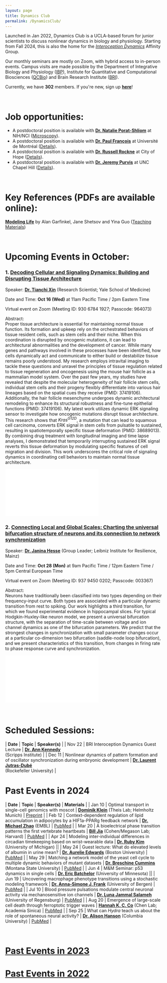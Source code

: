 ```yaml
---
layout: page
title: Dynamics Club
permalink: /DynamicsClub/
---
```


Launched in Jan 2022, Dynamics Club is a UCLA-based forum for junior scientists to discuss nonlinear dynamics in biology and physiology. Starting from Fall 2024, this is also the home for the [*Interoception Dynamics*](https://bri.ucla.edu/affinity-groups/#1725383881651-5acf33f9-a12c) Affinity Group. 

Our monthly seminars are mostly on Zoom, with hybrid access to in-person events. Campus visits are made possible by the Department of Integrative Biology and Physiology ([IBP](https://www.ibp.ucla.edu)), Institute for Quantitative and Computational Biosciences ([QCBio](https://qcb.ucla.edu)) and Brain Research Institute ([BRI](https://bri.ucla.edu)).

Currently, we have **302** members. If you're new, sign up [**here**](http://eepurl.com/hSqQLD)! 

&nbsp;
&nbsp;

# Job opportunities:
- A postdoctoral position is available with [**Dr. Natalie Porat-Shliom**](https://ccr.cancer.gov/staff-directory/natalie-porat-shliom#biography) at NIH/NCI ([Microscopy](https://ccr.cancer.gov/staff-directory/natalie-porat-shliom#gallery)).
- A postdoctoral position is available with [**Dr. Paul François**](https://www.francoisresearch.org) at Université de Montréal ([Details](https://www.francoisresearch.org/positions)).
- A postdoctoral position is available with [**Dr. Russell Rockne**](https://www.cityofhope.org/russell-rockne) at City of Hope ([Details](https://www.cityofhopejobs.org/job/4051/postdoctoral-fellow-mathematical-oncology-research-us-ca-duarte-10024512-44/)).
- A postdoctoral position is available with [**Dr. Jeremy Purvis**](https://www.med.unc.edu/genetics/purvislab/) at UNC Chapel Hill ([Details](https://www.med.unc.edu/genetics/purvislab/opportunities/)).

&nbsp;
&nbsp;

# Key References (PDFs are available online): 

[**Modeling Life**](https://link.springer.com/book/10.1007/978-3-319-59731-7) by Alan Garfinkel, Jane Shetsov and Yina Guo ([Teaching Materials](https://modelinginbiology.github.io))

&nbsp;
&nbsp;

# Upcoming Events in October: 

### 1. [**Decoding Cellular and Signaling Dynamics: Building and Disrupting Tissue Architecture**](https://pubmed.ncbi.nlm.nih.gov/38689013/)

Speaker: [**Dr. Tianchi Xin**](https://medicine.yale.edu/profile/tianchi-xin/) (Research Scientist; Yale School of Medicine)

Date and Time: **Oct 16 (Wed)** at 11am Pacific Time / 2pm Eastern Time

Virtual event on Zoom (Meeting ID: 930 6784 1927; Passcode: 964073)

Abstract:\
Proper tissue architecture is essential for maintaining normal tissue function. Its formation and upkeep rely on the orchestrated behaviors of tissue resident cells, such as stem cells and their niche. When this coordination is disrupted by oncogenic mutations, it can lead to architectural abnormalities and the development of cancer. While many genes and pathways involved in these processes have been identified, how cells dynamically act and communicate to either build or destabilize tissue remains poorly understood. My research employs intravital imaging to tackle these questions and unravel the principles of tissue regulation related to tissue regeneration and oncogenesis using the mouse hair follicle as a mammalian model system. Over the past few years, my studies have revealed that despite the molecular heterogeneity of hair follicle stem cells, individual stem cells and their progeny flexibly differentiate into various hair lineages based on the spatial cues they receive (PMID: 37419106). Additionally, the hair follicle mesenchyme undergoes dynamic architectural remodeling to enhance its structural robustness and fine-tune epithelial functions (PMID: 37419106). My latest work utilizes dynamic ERK signaling sensor to investigate how oncogenic mutations disrupt tissue architecture. This research shows that *Kras<sup>G12D</sup>*, a mutation that can lead to squamous cell carcinoma, converts ERK signal in stem cells from pulsatile to sustained, resulting in spatiotemporally specific tissue deformation (PMID: 38689013). By combining drug treatment with longitudinal imaging and time lapse analyses, I demonstrated that temporarily interrupting sustained ERK signal reverts this tissue deformation by modulating specific features of cell migration and division. This work underscores the critical role of signaling dynamics in coordinating cell behaviors to maintain normal tissue architecture.

![DynamicsClub](/images/DynamicsClub_Oct2024.pdf)

### 2. [**Connecting Local and Global Scales: Charting the universal bifurcation structure of neurons and its connection to network synchronization**](https://pubmed.ncbi.nlm.nih.gov/35803913/)

Speaker: [**Dr. Janina Hesse**](https://lir-mainz.de/en/mitarbeiter/janina-hesse) (Group Leader; Leibniz Institute for Resilience, Mainz)

Date and Time: **Oct 28 (Mon)** at 9am Pacific Time / 12pm Eastern Time / 5pm Central European Time

Virtual event on Zoom (Meeting ID: 937 9450 0202; Passcode: 003367)

Abstract:\
Neurons have traditionally been classified into two types depending on their frequency-input curve. Both types are associated with a particular dynamic transition from rest to spiking. Our work highlights a third transition, for which we found experimental evidence in hippocampal slices. For typical Hodgkin-Huxley-like neuron model, we present a universal bifurcation structure, with the separation of time-scale between voltage and ion channel dynamics as one of the bifurcation parameters. We predict that the strongest changes in synchronization with small parameter changes occur at a particular co-dimension two bifurcation (saddle-node loop bifurcation), and we present characteristics of this transition, from changes in firing rate to phase response curve and synchronization.

![DynamicsClub2](/images/DynamicsClub_Oct2024_2.pdf)

&nbsp;
&nbsp;

# Scheduled Sessions:

| **Date** | **Topic** | **Speaker(s)** |
| Nov 22 | BRI Interoception Dynamics Guest Lecture | [**Dr. Ann Kennedy**](https://sites.northwestern.edu/kennedylab/) <br /> (Scripps Institute) |
| Dec 11 | Nonlinear dynamics of pattern formation and of oscillator synchronization during embryonic development | [**Dr. Laurent Jutras-Dubé**](https://www2.rockefeller.edu/research/faculty/labmembers/AliBrivanlou/) <br /> (Rockefeller University) |

# Past Events in 2024

| **Date** | **Topic** | **Speaker(s)** | **Materials** |
| Jan 10 | Optimal transport in single-cell genomics with moscot | [**Dominik Klein**](https://www.linkedin.com/in/dominik-klein-8ba2b6179/?originalSubdomain=de) (Theis Lab; Helmholtz Munich)  | [Preprint](https://www.biorxiv.org/content/10.1101/2023.05.11.540374v2) |
| Feb 12 | Context-dependent regulation of lipid accumulation in adipocytes by a HIF1a-PPARg feedback network | [**Dr. Michael Zhao**](https://www.embl.org/people/person/michael-zhao/) (EMBL)  | [PubMed](https://pubmed.ncbi.nlm.nih.gov/37995680/) |
| Mar 20 | A bioelectrical phase transition patterns the first vertebrate heartbeats | [**Bill Jia**](https://chemistry.harvard.edu/people/bill-jia) (Cohen/Megason Lab; Harvard)  | [PubMed](https://pubmed.ncbi.nlm.nih.gov/37758945/) |
| Apr 24 | Modeling inter-individual differences in circadian timekeeping based on wrist-wearable data | [**Dr. Ruby Kim**](https://rubyshkim.github.io) (University of Michigan) ||
| May 24 | Guest lecture: What do elevated levels of albumin in urine mean? | [**Dr. Aurelie Edwards**](https://www.bu.edu/eng/profile/aurelie-edwards-phd/) (Boston University)  | [PubMed](https://pubmed.ncbi.nlm.nih.gov/35178707/) |
| May 29 | Matching a network model of the yeast cell cycle to multiple dynamic behaviors of mutant datasets | [**Dr. Breschine Cummins**](https://math.montana.edu/directory/faculty/1582810/breschine-cummins) (Montana State University)  | [PubMed](https://pubmed.ncbi.nlm.nih.gov/37939998/) |
| Jun 4 | M&M Seminar: p53 dynamics in single cells | [**Dr. Eric Batchelor**](https://batchelorlab.umn.edu) (University of Minnesota)  ||
| Jun 19 | Uncovering macrophage phenotype transitions using a stochastic modeling framework | [**Dr. Anna-Simone J. Frank**](https://www.uib.no/en/persons/Anna-Simone.Josefine.Frank) (University of Bergen)  | [PubMed](https://pubmed.ncbi.nlm.nih.gov/37839584/) |
| Jul 10 | Blood pressure pulsations modulate central neuronal activity via mechanosensitive ion channels | [**Dr. Luna Jammal Salameh**](https://www.linkedin.com/in/luna-jammal-salameh-50852b128/?originalSubdomain=il) (University of Regensburg)  | [PubMed](https://pubmed.ncbi.nlm.nih.gov/38301001/) |
| Aug 20 | Emergence of large-scale cell death through ferroptotic trigger waves | [**Hannah K. C. Co**](https://celldynamicslab.mystrikingly.com/#people) (Chen Lab; Academia Sinica)  | [PubMed](https://pubmed.ncbi.nlm.nih.gov/38987590/) |
| Sep 25 | What can *Hydra* teach us about the role of spontaneous neural activity? | [**Dr. Alison Hanson**](https://braininitiative.nih.gov/ali-hanson-md-phd) (Columbia University)  | [PubMed](https://pubmed.ncbi.nlm.nih.gov/38429381/) |

&nbsp;
&nbsp; 

# [Past Events in 2023](https://lingyunxiong.github.io/2023/12/15/dynamicsclub.html)

# [Past Events in 2022](https://lingyunxiong.github.io/2022/12/16/dynamicsclub.html)

&nbsp;
&nbsp;


